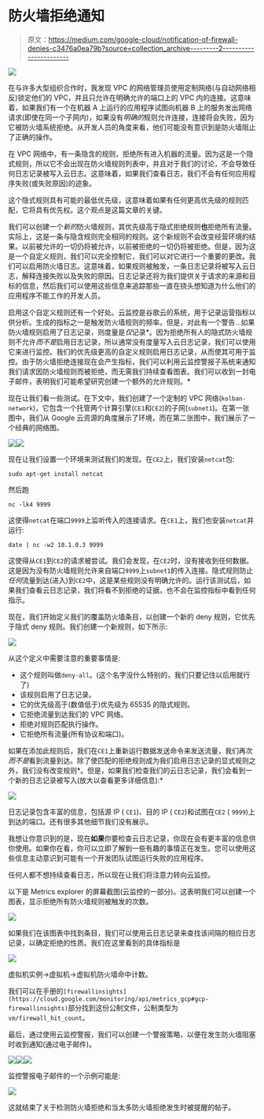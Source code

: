 # 防火墙拒绝通知

> 原文：<https://medium.com/google-cloud/notification-of-firewall-denies-c3476a0ea79b?source=collection_archive---------2----------------------->

![](img/eb3f775216bea8484521ac95a636151f.png)

在与许多大型组织合作时，我发现 VPC 的网络管理员使用定制网络(与自动网络相反)锁定他们的 VPC，并且只允许在明确允许的端口上的 VPC 内的连接。这意味着，如果我们有一个在机器 A 上运行的应用程序试图向机器 B 上的服务发出网络请求(即使在同一个子网内)，如果没有*明确的*规则允许连接，连接将会失败，因为它被防火墙系统拒绝。从开发人员的角度来看，他们可能没有意识到是防火墙阻止了正确的操作。

在 VPC 网络中，有一条隐含的规则，拒绝所有进入机器的流量。因为这是一个隐式规则，所以它不会出现在防火墙规则列表中，并且对于我们的讨论，不会导致任何日志记录被写入云日志。这意味着，如果我们查看日志，我们不会有任何应用程序失败(或失败原因)的迹象。

这个隐式规则具有可能的最低优先级，这意味着如果有任何更高优先级的规则匹配，它将具有优先权。这个观点是这篇文章的关键。

我们可以创建一个*新的*防火墙规则，其优先级高于隐式拒绝规则**也**拒绝所有流量。实际上，这是一条与隐含规则完全相同的规则。这个新规则不会改变经营环境的结果。以前被允许的一切仍将被允许，以前被拒绝的一切仍将被拒绝。但是，因为这是一个自定义规则，我们可以完全控制它，我们可以对它进行一个重要的更改。我们可以启用防火墙日志。这意味着，如果规则被触发，一条日志记录将被写入云日志，解释连接失败以及失败的原因。日志记录还将为我们提供关于请求的来源和目标的信息，然后我们可以使用这些信息来追踪那些一直在挠头想知道为什么他们的应用程序不能工作的开发人员。

启用这个自定义规则还有一个好处。云监控是谷歌云的系统，用于记录运营指标以供分析。生成的指标之一是触发防火墙规则的频率。但是，对此有一个警告…如果防火墙规则启用了日志记录，则度量是*仅*记录*。因为拒绝所有人的隐式防火墙规则不允许*而不是*启用日志记录，所以通常没有度量写入云日志记录，我们可以使用它来进行监控。我们的优先级更高的自定义规则启用日志记录，从而使其可用于监控。由于防火墙拒绝连接现在会产生指标，我们可以利用云监控警报子系统来通知我们请求因防火墙规则而被拒绝，而无需我们持续查看图表。我们可以收到一封电子邮件，表明我们可能希望研究创建一个额外的允许规则。*

现在让我们看一些测试。在下文中，我们创建了一个定制的 VPC 网络(`kolban-network`)，它包含一个托管两个计算引擎(`CE1`和`CE2`)的子网(`subnet1`)。在第一张图中，我们从 Google 云资源的角度展示了环境，而在第二张图中，我们展示了一个经典的网络图。

![](img/d89511d3642b7530d2ccee63945aa662.png)![](img/496f4a11f578af70b6c53f76f1ffe362.png)

现在让我们设置一个环境来测试我们的发现。在`CE2`上，我们安装`netcat`包:

`sudo apt-get install netcat`

然后跑

`nc -lk4 9999`

这使得`netcat`在端口`9999`上监听传入的连接请求。在`CE1`上，我们也安装`netcat`并运行:

`date | nc -w2 10.1.0.3 9999`

这使得从`CE1`到`CE2`的请求被尝试。我们会发现，在`CE2`时，没有接收到任何数据。这是因为没有防火墙规则允许来自端口`9999`上`subnet1`的传入连接。隐式规则防止*任何*流量到达(进入)到`CE2`中，这是某些规则没有明确允许的。运行该测试后，如果我们查看云日志记录，我们将看不到拒绝的证据，也不会在监控指标中看到任何指示。

现在，我们开始定义我们的覆盖防火墙条目，以创建一个新的 deny 规则，它优先于隐式 deny 规则。我们创建一个新规则，如下所示:

![](img/cca1c352c83c8de6ad352620b71b94d5.png)

从这个定义中需要注意的重要事情是:

*   这个规则叫做`deny-all`。(这个名字没什么特别的，我们只要记住以后用就行了)
*   该规则启用了日志记录。
*   它的优先级高于(数值低于)优先级为 65535 的隐式规则。
*   它拒绝流量到达我们的 VPC 网络。
*   拒绝对规则匹配执行操作。
*   它拒绝所有流量(所有协议和端口)。

如果在添加此规则后，我们在`CE1`上重新运行数据发送命令来发送流量，我们再次*而不是*看到流量到达。除了使匹配的拒绝规则成为我们启用日志记录的显式规则之外，我们没有改变规则*。但是，如果我们检查我们的云日志记录，我们会看到一个新的日志记录被写入(放大以查看更多详细信息):*

![](img/ad6919cc042268e09fb3bcfa18033a5f.png)

日志记录包含丰富的信息，包括源 IP ( `CE1`)、目的 IP ( `CE2`)和试图在`CE2` ( `9999`)上到达的端口。还有很多其他细节我们没有展示。

我想让你意识到的是，现在**如果**你要检查云日志记录，你现在会有更丰富的信息供你使用。如果你在看，你可以立即了解到一些有趣的事情正在发生。您可以使用这些信息主动意识到可能有一个开发团队试图运行失败的应用程序。

任何人都不想持续查看日志，所以现在让我们将注意力转向云监控。

以下是 Metrics explorer 的屏幕截图(云监控的一部分)。这表明我们可以创建一个图表，显示拒绝所有防火墙规则被触发的次数。

![](img/024887ed1cfd815ce946d5dc38354a30.png)

如果我们在该图表中找到条目，我们可以使用云日志记录来查找该间隔的相应日志记录，以确定拒绝的性质。我们在这里看到的具体指标是

![](img/181ea3d1a889162a054a59f44399f65c.png)

虚拟机实例->虚拟机->虚拟机防火墙命中计数。

我们可以在手册的`[firewallinsights](https://cloud.google.com/monitoring/api/metrics_gcp#gcp-firewallinsights)`部分找到这份公制文件，公制类型为`vm/firewall_hit_count`。

最后，通过使用云监控警报，我们可以创建一个警报策略，以便在发生防火墙阻塞时收到通知(通过电子邮件)。

![](img/62af0901a44d60962a32f8b39d746df6.png)![](img/cacfbd1c7bd9d264d6ccad38ee6d2c1b.png)![](img/bad91b698817e65fc2e3180283ecff0a.png)

监控警报电子邮件的一个示例可能是:

![](img/20d2b6b25f8a6884eb12e482761557d3.png)

这就结束了关于检测防火墙拒绝和当太多防火墙拒绝发生时被提醒的帖子。